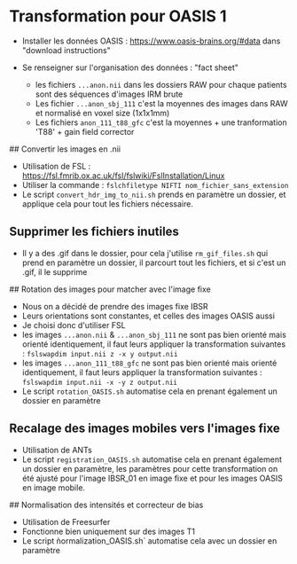 # Transformation pour OASIS 1 

- Installer les données OASIS : https://www.oasis-brains.org/#data dans "download instructions"

- Se renseigner sur l'organisation des données : "fact sheet" 
	- les fichiers `...anon.nii` dans les dossiers RAW pour chaque patients sont des séquences d'images IRM brute
	- Les fichier `...anon_sbj_111` c'est la moyennes des images dans RAW et normalisé en voxel size (1x1x1mm)
	- Les fichiers `anon_111_t88_gfc` c'est la moyennes + une tranformation 'T88' + gain field corrector

## Convertir les images en .nii

- Utilisation de FSL : https://fsl.fmrib.ox.ac.uk/fsl/fslwiki/FslInstallation/Linux
- Utiliser la commande : `fslchfiletype NIFTI nom_fichier_sans_extension`
- Le script `convert_hdr_img_to_nii.sh` prends en paramètre un dossier, et applique cela pour tout les fichiers nécessaire.

## Supprimer les fichiers inutiles

- Il y a des .gif dans le dossier, pour cela j'utilise `rm_gif_files.sh` qui prend en paramètre un dossier, il parcourt tout les fichiers, et si c'est un .gif, il le supprime

## Rotation des images pour matcher avec l'image fixe

- Nous on a décidé de prendre des images fixe IBSR
- Leurs orientations sont constantes, et celles des images OASIS aussi  
- Je choisi donc d'utiliser FSL 
- les images `...anon.nii` & `...anon_sbj_111` ne sont pas bien orienté mais orienté identiquement, il faut leurs appliquer la transformation suivantes :
	`fslswapdim input.nii z -x y output.nii`
- les images `...anon_111_t88_gfc` ne sont pas bien orienté mais orienté identiquement, il faut leurs appliquer la transformation suivantes :
	`fslswapdim input.nii -x -y z output.nii`
- Le script `rotation_OASIS.sh` automatise cela en prenant également un dossier en paramètre

## Recalage des images mobiles vers l'images fixe

- Utilisation de ANTs
- Le script `registration_OASIS.sh` automatise cela en prenant également un dossier en paramètre, les paramètres pour cette transformation on été ajusté pour l'image IBSR_01 en image fixe et pour les images OASIS en image mobile.

## Normalisation des intensités et correcteur de bias

- Utilisation de Freesurfer
- Fonctionne bien uniquement sur des images T1
- Le script ǹormalization_OASIS.sh` automatise cela avec un dossier en paramètre 


